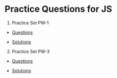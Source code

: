 # Practice Questions for JS

1. Practice Set PW-1

- [Questions](https://github.com/sarahsga/js-practice-questions/wiki/Practice-Set-%23-PW1)

- [Solutions](https://github.com/sarahsga/js-practice-questions/blob/master/pw-1.js)

2. Practice Set PW-3

- [Questions](https://github.com/sarahsga/js-practice-questions/wiki/Practice-Set-%23-PW3)

- [Solutions](https://github.com/sarahsga/js-practice-questions/blob/master/pw-3.js)
